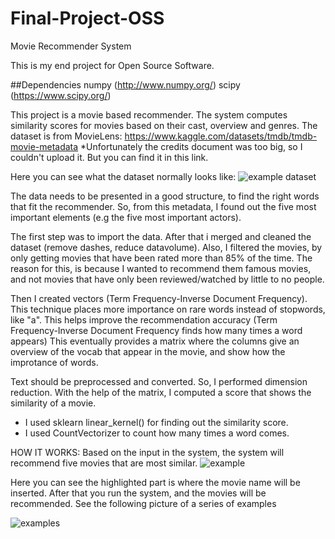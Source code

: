 # Final-Project-OSS
Movie Recommender System

This is my end project for Open Source Software.

##Dependencies
numpy (http://www.numpy.org/)
scipy (https://www.scipy.org/)


This project is a movie based recommender. The system computes similarity scores for movies based on their cast, overview and genres. 
The dataset is from MovieLens: https://www.kaggle.com/datasets/tmdb/tmdb-movie-metadata 
*Unfortunately the credits document was too big, so I couldn't upload it. But you can find it in this link.

Here you can see what the dataset normally looks like:
![example dataset](https://user-images.githubusercontent.com/113161516/206757242-1b8aa43e-2ca0-4fca-98d9-50e1a73d58db.PNG)


The data needs to be presented in a good structure, to find the right words that fit the recommender. So, from this metadata, I found out the five most important elements (e.g the five most important actors). 

The first step was to import the data. After that i merged and cleaned the dataset (remove dashes, reduce datavolume). Also, I filtered the movies, by only getting movies that have been rated more than 85% of the time. The reason for this, is because I wanted to recommend them famous movies, and not movies that have only been reviewed/watched by little to no people.

Then I created vectors (Term Frequency-Inverse Document Frequency). This technique places more importance on rare words instead of stopwords, like "a". This helps improve the recommendation accuracy (Term Frequency-Inverse Document Frequency finds how many times a word appears)
This eventually provides a matrix where the columns give an overview of the vocab that appear in the movie, and show how the improtance of words.

Text should be preprocessed and converted. So, I performed dimension reduction. With the help of the matrix, I computed a score that shows the similarity of a movie. 
- I used sklearn linear_kernel() for finding out the similarity score.
- I used CountVectorizer to count how many times a word comes.


HOW IT WORKS:
Based on the input in the system, the system will recommend five movies that are most similar.
![example](https://user-images.githubusercontent.com/113161516/206758165-215299ef-bb68-4b97-9ea9-9b29c22852eb.PNG)

Here you can see the highlighted part is where the movie name will be inserted. After that you run the system, and the movies will be recommended. See the following picture of a series of examples

![examples](https://user-images.githubusercontent.com/113161516/206758341-57584b5d-3abe-4af0-8eb6-55e8eeff3fdb.PNG)

